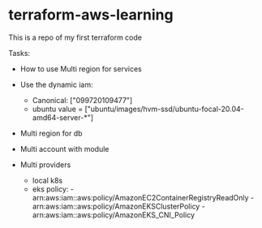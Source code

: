 # terraform-aws-learning
This is a repo of my first terraform code



Tasks:
- How to use Multi region for services
- Use the dynamic iam: 
    - Canonical: ["099720109477"]
    - ubuntu value = ["ubuntu/images/hvm-ssd/ubuntu-focal-20.04-amd64-server-*"]
- Multi region for db
- Multi account with module

- Multi providers
  - local k8s
  - eks
    policy:
        - arn:aws:iam::aws:policy/AmazonEC2ContainerRegistryReadOnly
        - arn:aws:iam::aws:policy/AmazonEKSClusterPolicy
        - arn:aws:iam::aws:policy/AmazonEKS_CNI_Policy

